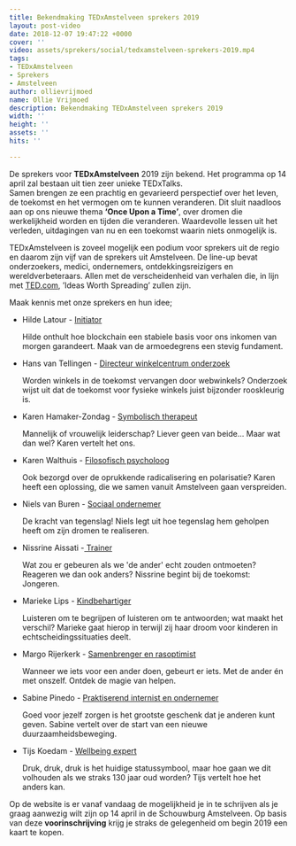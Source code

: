 ```yaml
---
title: Bekendmaking TEDxAmstelveen sprekers 2019
layout: post-video
date: 2018-12-07 19:47:22 +0000
cover: ''
video: assets/sprekers/social/tedxamstelveen-sprekers-2019.mp4
tags:
- TEDxAmstelveen
- Sprekers
- Amstelveen
author: ollievrijmoed
name: Ollie Vrijmoed
description: Bekendmaking TEDxAmstelveen sprekers 2019
width: ''
height: ''
assets: ''
hits: ''

---
```

De sprekers voor **TEDxAmstelveen** 2019 zijn bekend. Het programma op 14 april zal bestaan uit tien zeer unieke TEDxTalks.   
Samen brengen ze een prachtig en gevarieerd perspectief over het leven, de toekomst en het vermogen om te kunnen veranderen. Dit sluit naadloos aan op ons nieuwe thema **‘Once Upon a Time’**, over dromen die werkelijkheid worden en tijden die veranderen. Waardevolle lessen uit het verleden, uitdagingen van nu en een toekomst waarin niets onmogelijk is.

TEDxAmstelveen is zoveel mogelijk een podium voor sprekers uit de regio en daarom zijn vijf van de sprekers uit Amstelveen. De line-up bevat onderzoekers, medici, ondernemers, ontdekkingsreizigers en wereldverbeteraars. Allen met de verscheidenheid van verhalen die, in lijn met [TED.com](http://ted.com/), ’Ideas Worth Spreading’ zullen zijn.

Maak kennis met onze sprekers en hun idee;

* Hilde Latour - [Initiator](https://tedxamstelveen.com/sprekers/hilde-latour/ "Hilde Latour")

  Hilde onthult hoe blockchain een stabiele basis voor ons inkomen van morgen garandeert. Maak van de armoedegrens een stevig fundament.
* Hans van Tellingen - [Directeur winkelcentrum onderzoek](https://tedxamstelveen.com/sprekers/hans-van-tellingen/ "Hans van Tellingen")

  Worden winkels in de toekomst vervangen door webwinkels? Onderzoek wijst uit dat de toekomst voor fysieke winkels juist bijzonder rooskleurig is.
* Karen Hamaker-Zondag - [Symbolisch therapeut](https://tedxamstelveen.com/sprekers/karen-hamaker-zondag/ "Karen Hamaker-Zondag")

  Mannelijk of vrouwelijk leiderschap? Liever geen van beide... Maar wat dan wel? Karen vertelt het ons.
* Karen Walthuis - [Filosofisch psycholoog](https://tedxamstelveen.com/sprekers/karen-walthuis/ "Karen Walthuis")

  Ook bezorgd over de oprukkende radicalisering en polarisatie? Karen heeft een oplossing, die we samen vanuit Amstelveen gaan verspreiden.
* Niels van Buren - [Sociaal ondernemer](https://tedxamstelveen.com/sprekers/niels-van-buren/ "Niels van Buren")

  De kracht van tegenslag! Niels legt uit hoe tegenslag hem geholpen heeft om zijn dromen te realiseren.
* Nissrine Aissati -[ Trainer](https://tedxamstelveen.com/sprekers/nissrine-aissati/ "Nissrine Aissati")

  Wat zou er gebeuren als we 'de ander' echt zouden ontmoeten? Reageren we dan ook anders? Nissrine begint bij de toekomst: Jongeren.
* Marieke Lips - [Kindbehartiger](https://tedxamstelveen.com/sprekers/marieke-lips/ "Marieke Lips")

  Luisteren om te begrijpen of luisteren om te antwoorden; wat maakt het verschil? Marieke gaat hierop in terwijl zij haar droom voor kinderen in echtscheidingssituaties deelt.
* Margo Rijerkerk - [Samenbrenger en rasoptimist](https://tedxamstelveen.com/sprekers/margo-rijerkerk/ "Margo Rijerkerk")

  Wanneer we iets voor een ander doen, gebeurt er iets. Met de ander én met onszelf. Ontdek de magie van helpen.
* Sabine Pinedo - [Praktiserend internist en ondernemer](https://tedxamstelveen.com/sprekers/sabine-pinedo/ "Sabine Pinedo")

  Goed voor jezelf zorgen is het grootste geschenk dat je anderen kunt geven. Sabine vertelt over de start van een nieuwe duurzaamheidsbeweging.
* Tijs Koedam - [Wellbeing expert](https://tedxamstelveen.com/sprekers/tijs-koedam/ "Tijs Koedam")

  Druk, druk, druk is het huidige statussymbool, maar hoe gaan we dit volhouden als we straks 130 jaar oud worden? Tijs vertelt hoe het anders kan.

Op de website is er vanaf vandaag de mogelijkheid je in te schrijven als je graag aanwezig wilt zijn op 14 april in de Schouwburg Amstelveen. Op basis van deze **voorinschrijving** krijg je straks de gelegenheid om begin 2019 een kaart te kopen.